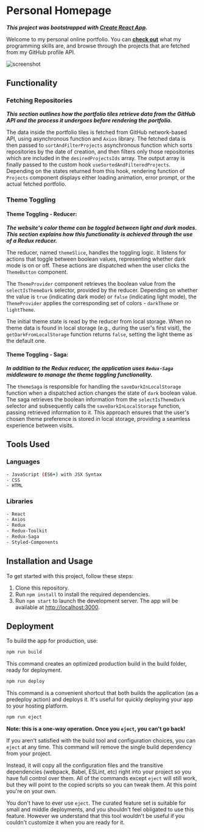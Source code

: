 # **Personal Homepage**

***This project was bootstrapped with [**Create React App**](https://github.com/facebook/create-react-app).***

Welcome to my personal online portfolio. You can [**check out**](https://michal-owsiak.github.io/personal-homepage) what my programming skills are, and browse through the projects that are fetched from my GitHub profile API.

![screenshot](https://github.com/michal-owsiak/personal-homepage/blob/main/src/images/demo.gif?raw=true)

## **Functionality**

### **Fetching Repositories**

***This section outlines how the portfolio tiles retrieve data from the GitHub API and the process it undergoes before rendering the portfolio.***


The data inside the portfolio tiles is fetched from GitHub network-based API, using asynchronous function and ```Axios``` library. The fetched data is then passed to ```sortAndFilterProjects``` asynchronous function which sorts repositories by the date of creation, and then filters only those repositories which are included in the ```desiredProjectsIds``` array. The output array is finally passed to the custom hook     ```useSortedAndFilteredProjects```. Depending on the states returned from this hook, rendering function of ```Projects``` component displays either loading animation, error prompt, or the actual fetched portfolio.  

### **Theme Toggling**

#### **Theme Toggling - Reducer:**

***The website's color theme can be toggled between light and dark modes. This section explains how this functionality is achieved through the use of a Redux reducer.***

The reducer, named `themeSlice`, handles the toggling logic. It listens for actions that toggle between boolean values, representing whether dark mode is on or off. These actions are dispatched when the user clicks the `ThemeButton` component.  

The `ThemeProvider` component retrieves the boolean value from the `selectIsThemeDark` selector, provided by the reducer. Depending on whether the value is `true` (indicating dark mode) or `false` (indicating light mode), the `ThemeProvider` applies the corresponding set of colors - `darkTheme` or `lightTheme`.  

The initial theme state is read by the reducer from local storage. When no theme data is found in local storage (e.g., during the user's first visit), the `getDarkFromLocalStorage` function returns `false`, setting the light theme as the default one.  


#### **Theme Toggling - Saga:**

***In addition to the Redux reducer, the application uses `Redux-Saga` middleware to manage the theme toggling functionality.***


The `themeSaga` is responsible for handling the `saveDarkInLocalStorage` function when a dispatched action changes the state of `dark` boolean value. The saga retrieves the boolean information from the `selectIsThemeDark` selector and subsequently calls the `saveDarkInLocalStorage` function, passing retrieved information to it. This approach ensures that the user's chosen theme preference is stored in local storage, providing a seamless experience between visits.



## **Tools Used**

### **Languages**

```bash
- JavaScript (ES6+) with JSX Syntax
- CSS
- HTML
```

### **Libraries**

```bash
- React
- Axios
- Redux
- Redux-Toolkit
- Redux-Saga
- Styled-Components
```

## **Installation and Usage**

To get started with this project, follow these steps:

1. Clone this repository.
2. Run `npm install` to install the required dependencies.
3. Run `npm start` to launch the development server. The app will be available at [http://localhost:3000](http://localhost:3000).

## **Deployment**

To build the app for production, use:

```bash
npm run build
```
This command creates an optimized production build in the build folder, ready for deployment.

```bash
npm run deploy
```

This command is a convenient shortcut that both builds the application (as a predeploy action) and deploys it. It's useful for quickly deploying your app to your hosting platform.

```bash
npm run eject
```

**Note: this is a one-way operation. Once you `eject`, you can't go back!**

If you aren't satisfied with the build tool and configuration choices, you can `eject` at any time. This command will remove the single build dependency from your project.

Instead, it will copy all the configuration files and the transitive dependencies (webpack, Babel, ESLint, etc) right into your project so you have full control over them. All of the commands except `eject` will still work, but they will point to the copied scripts so you can tweak them. At this point you're on your own.

You don't have to ever use `eject`. The curated feature set is suitable for small and middle deployments, and you shouldn't feel obligated to use this feature. However we understand that this tool wouldn't be useful if you couldn't customize it when you are ready for it.
